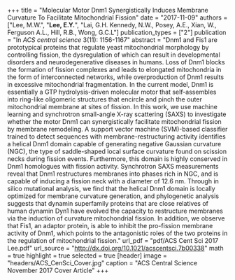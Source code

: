 +++
title = "Molecular Motor Dnm1 Synergistically Induces Membrane Curvature To Facilitate Mitochondrial Fission"
date = "2017-11-09"
authors = ["Lee, M.W.", "**Lee, E.Y.**", "Lai, G.H. Kennedy, N.W., Posey, A.E., Xian, W., Ferguson A.L., Hill, R.B., Wong, G.C.L"]
publication_types = ["2"]
publication = "In *ACS central science* 3(11): 1156-1167"
abstract = "Dnm1 and Fis1 are prototypical proteins that regulate yeast mitochondrial morphology by controlling fission, the dysregulation of which can result in developmental disorders and neurodegenerative diseases in humans. Loss of Dnm1 blocks the formation of fission complexes and leads to elongated mitochondria in the form of interconnected networks, while overproduction of Dnm1 results in excessive mitochondrial fragmentation. In the current model, Dnm1 is essentially a GTP hydrolysis-driven molecular motor that self-assembles into ring-like oligomeric structures that encircle and pinch the outer mitochondrial membrane at sites of fission. In this work, we use machine learning and synchrotron small-angle X-ray scattering (SAXS) to investigate whether the motor Dnm1 can synergistically facilitate mitochondrial fission by membrane remodeling. A support vector machine (SVM)-based classifier trained to detect sequences with membrane-restructuring activity identifies a helical Dnm1 domain capable of generating negative Gaussian curvature (NGC), the type of saddle-shaped local surface curvature found on scission necks during fission events. Furthermore, this domain is highly conserved in Dnm1 homologues with fission activity. Synchrotron SAXS measurements reveal that Dnm1 restructures membranes into phases rich in NGC, and is capable of inducing a fission neck with a diameter of 12.6 nm. Through in silico mutational analysis, we find that the helical Dnm1 domain is locally optimized for membrane curvature generation, and phylogenetic analysis suggests that dynamin superfamily proteins that are close relatives of human dynamin Dyn1 have evolved the capacity to restructure membranes via the induction of curvature mitochondrial fission. In addition, we observe that Fis1, an adaptor protein, is able to inhibit the pro-fission membrane activity of Dnm1, which points to the antagonistic roles of the two proteins in the regulation of mitochondrial fission."
url_pdf = "pdf/ACS Cent Sci 2017 Lee.pdf"
url_source = "http://dx.doi.org/10.1021/acscentsci.7b00338"
math = true
highlight = true
selected = true
[header]
image = "headers/ACS_CenSci_Cover.jpg"
caption = "ACS Central Science November 2017 Cover Article"
+++